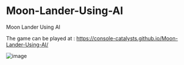 # Moon-Lander-Using-AI
Moon Lander Using AI

The game can be played at : https://console-catalysts.github.io/Moon-Lander-Using-AI/

![image](https://github.com/user-attachments/assets/d4d2265a-bb75-4c1d-ad7e-13cd9b714236)

